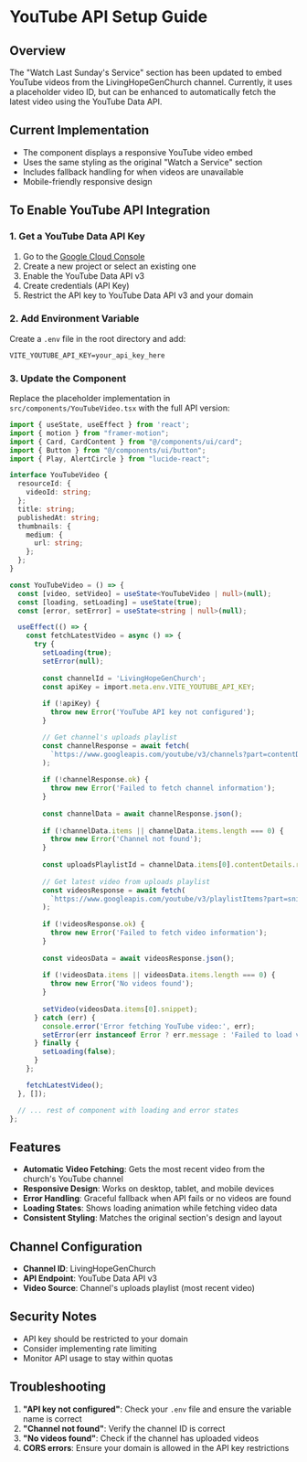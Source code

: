# YouTube API Setup Guide

## Overview
The "Watch Last Sunday's Service" section has been updated to embed YouTube videos from the LivingHopeGenChurch channel. Currently, it uses a placeholder video ID, but can be enhanced to automatically fetch the latest video using the YouTube Data API.

## Current Implementation
- The component displays a responsive YouTube video embed
- Uses the same styling as the original "Watch a Service" section
- Includes fallback handling for when videos are unavailable
- Mobile-friendly responsive design

## To Enable YouTube API Integration

### 1. Get a YouTube Data API Key
1. Go to the [Google Cloud Console](https://console.cloud.google.com/)
2. Create a new project or select an existing one
3. Enable the YouTube Data API v3
4. Create credentials (API Key)
5. Restrict the API key to YouTube Data API v3 and your domain

### 2. Add Environment Variable
Create a `.env` file in the root directory and add:
```
VITE_YOUTUBE_API_KEY=your_api_key_here
```

### 3. Update the Component
Replace the placeholder implementation in `src/components/YouTubeVideo.tsx` with the full API version:

```typescript
import { useState, useEffect } from 'react';
import { motion } from "framer-motion";
import { Card, CardContent } from "@/components/ui/card";
import { Button } from "@/components/ui/button";
import { Play, AlertCircle } from "lucide-react";

interface YouTubeVideo {
  resourceId: {
    videoId: string;
  };
  title: string;
  publishedAt: string;
  thumbnails: {
    medium: {
      url: string;
    };
  };
}

const YouTubeVideo = () => {
  const [video, setVideo] = useState<YouTubeVideo | null>(null);
  const [loading, setLoading] = useState(true);
  const [error, setError] = useState<string | null>(null);

  useEffect(() => {
    const fetchLatestVideo = async () => {
      try {
        setLoading(true);
        setError(null);
        
        const channelId = 'LivingHopeGenChurch';
        const apiKey = import.meta.env.VITE_YOUTUBE_API_KEY;
        
        if (!apiKey) {
          throw new Error('YouTube API key not configured');
        }

        // Get channel's uploads playlist
        const channelResponse = await fetch(
          `https://www.googleapis.com/youtube/v3/channels?part=contentDetails&forUsername=${channelId}&key=${apiKey}`
        );
        
        if (!channelResponse.ok) {
          throw new Error('Failed to fetch channel information');
        }
        
        const channelData = await channelResponse.json();
        
        if (!channelData.items || channelData.items.length === 0) {
          throw new Error('Channel not found');
        }
        
        const uploadsPlaylistId = channelData.items[0].contentDetails.relatedPlaylists.uploads;
        
        // Get latest video from uploads playlist
        const videosResponse = await fetch(
          `https://www.googleapis.com/youtube/v3/playlistItems?part=snippet&playlistId=${uploadsPlaylistId}&maxResults=1&key=${apiKey}`
        );
        
        if (!videosResponse.ok) {
          throw new Error('Failed to fetch video information');
        }
        
        const videosData = await videosResponse.json();
        
        if (!videosData.items || videosData.items.length === 0) {
          throw new Error('No videos found');
        }
        
        setVideo(videosData.items[0].snippet);
      } catch (err) {
        console.error('Error fetching YouTube video:', err);
        setError(err instanceof Error ? err.message : 'Failed to load video');
      } finally {
        setLoading(false);
      }
    };

    fetchLatestVideo();
  }, []);

  // ... rest of component with loading and error states
};
```

## Features
- **Automatic Video Fetching**: Gets the most recent video from the church's YouTube channel
- **Responsive Design**: Works on desktop, tablet, and mobile devices
- **Error Handling**: Graceful fallback when API fails or no videos are found
- **Loading States**: Shows loading animation while fetching video data
- **Consistent Styling**: Matches the original section's design and layout

## Channel Configuration
- **Channel ID**: LivingHopeGenChurch
- **API Endpoint**: YouTube Data API v3
- **Video Source**: Channel's uploads playlist (most recent video)

## Security Notes
- API key should be restricted to your domain
- Consider implementing rate limiting
- Monitor API usage to stay within quotas

## Troubleshooting
1. **"API key not configured"**: Check your `.env` file and ensure the variable name is correct
2. **"Channel not found"**: Verify the channel ID is correct
3. **"No videos found"**: Check if the channel has uploaded videos
4. **CORS errors**: Ensure your domain is allowed in the API key restrictions 